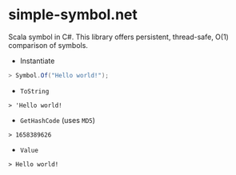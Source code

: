 # simple-symbol.net

Scala symbol in C#. This library offers persistent, thread-safe, O(1) comparison of symbols.

- Instantiate
```csharp
> Symbol.Of("Hello world!");
```

- `ToString`
```Hello world!
> 'Hello world!
```

- `GetHashCode` (uses `MD5`)
```text
> 1658389626
```

- `Value`
```text
> Hello world!
```
